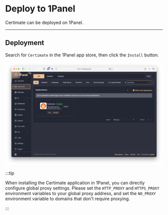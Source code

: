﻿# Deploy to 1Panel

Certimate can be deployed on 1Panel.

---

## Deployment

Search for `Certimate` in the 1Panel app store, then click the `Install` button.

![Screenshot](https://github.com/certimate-go/docs/blob/main/assets/gh/installation_1panel.en.png?raw=true)


:::tip

When installing the Certimate application in 1Panel, you can directly configure global proxy settings. Please set the `HTTP_PROXY` and `HTTPS_PROXY` environment variables to your global proxy address, and set the `NO_PROXY` environment variable to domains that don't require proxying.

:::